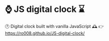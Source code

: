 # ⌚ JS digital clock ⌛
🕐 Digital clock built with vanilla JavaScript 🕰
👉 https://ro008.github.io/JS-digital-clock/
